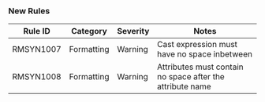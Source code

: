 ### New Rules

Rule ID | Category | Severity | Notes
--------|----------|----------|--------------------
RMSYN1007  |  Formatting  |  Warning | Cast expression must have no space inbetween
RMSYN1008  |  Formatting  |  Warning | Attributes must contain no space after the attribute name
